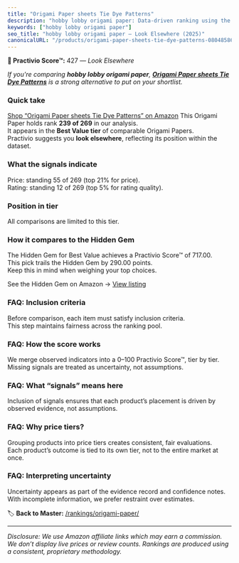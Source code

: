 ```yaml
---
title: "Origami Paper sheets Tie Dye Patterns"
description: "hobby lobby origami paper: Data-driven ranking using the Practivio Score™. Positioned by quality, value, demand, findability, momentum."
keywords: ["hobby lobby origami paper"]
seo_title: "hobby lobby origami paper — Look Elsewhere (2025)"
canonicalURL: "/products/origami-paper-sheets-tie-dye-patterns-0804858691/"
---
```


**🚫 Practivio Score™:** 427 — _Look Elsewhere_


*If you're comparing **hobby lobby origami paper**, **[Origami Paper sheets Tie Dye Patterns](https://www.amazon.com/dp/0804858691?tag=practivio-20)** is a strong alternative to put on your shortlist.*
### Quick take
[Shop “Origami Paper sheets Tie Dye Patterns” on Amazon](https://www.amazon.com/dp/0804858691?tag=practivio-20)
This Origami Paper holds rank **239 of 269** in our analysis.  
It appears in the **Best Value tier** of comparable Origami Papers.  
Practivio suggests you **look elsewhere**, reflecting its position within the dataset.

### What the signals indicate
Price: standing 55 of 269 (top 21% for price).  
Rating: standing 12 of 269 (top 5% for rating quality).  

### Position in tier
All comparisons are limited to this tier.

### How it compares to the Hidden Gem
The Hidden Gem for Best Value achieves a Practivio Score™ of 717.00.  
This pick trails the Hidden Gem by 290.00 points.  
Keep this in mind when weighing your top choices.  

See the Hidden Gem on Amazon → [View listing](https://www.amazon.com/dp/B0BQTYYVZH?tag=practivio-20)

### FAQ: Inclusion criteria
Before comparison, each item must satisfy inclusion criteria.  
This step maintains fairness across the ranking pool.

### FAQ: How the score works
We merge observed indicators into a 0–100 Practivio Score™, tier by tier.  
Missing signals are treated as uncertainty, not assumptions.

### FAQ: What “signals” means here
Inclusion of signals ensures that each product’s placement is driven by observed evidence, not assumptions.

### FAQ: Why price tiers?
Grouping products into price tiers creates consistent, fair evaluations.  
Each product’s outcome is tied to its own tier, not to the entire market at once.

### FAQ: Interpreting uncertainty
Uncertainty appears as part of the evidence record and confidence notes.  
With incomplete information, we prefer restraint over estimates.


🏷️ **Back to Master:** [/rankings/origami-paper/](/rankings/origami-paper/)

---
_Disclosure: We use Amazon affiliate links which may earn a commission. We don’t display live prices or review counts. Rankings are produced using a consistent, proprietary methodology._

